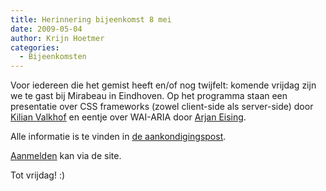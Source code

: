 ```yaml
---
title: Herinnering bijeenkomst 8 mei
date: 2009-05-04
author: Krijn Hoetmer
categories: 
  - Bijeenkomsten
---
```

Voor iedereen die het gemist heeft en/of nog twijfelt: komende vrijdag zijn we te gast bij Mirabeau in Eindhoven. Op het programma staan een presentatie over CSS frameworks (zowel client-side als server-side) door [Kilian Valkhof](http://kilianvalkhof.com/) en eentje over WAI-ARIA door [Arjan Eising](http://arjaneising.nl/).

Alle informatie is te vinden in [de aankondigingspost](/blog/2009/04/bijeenkomst-mei "Bijeenkomst op 8 mei, in Eindhoven").

[Aanmelden](/bijeenkomsten/planning#formulier-1) kan via de site.

Tot vrijdag! :)

